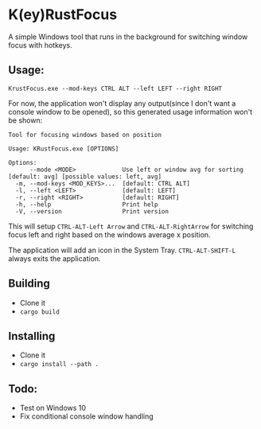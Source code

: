 # K(ey)RustFocus

A simple Windows tool that runs in the background for switching window focus with hotkeys. 

## Usage:

`KrustFocus.exe --mod-keys CTRL ALT --left LEFT --right RIGHT`

For now, the application won't display any output(since I don't want a console window to be opened), so this generated usage information won't be shown:

```
Tool for focusing windows based on position

Usage: KRustFocus.exe [OPTIONS]

Options:
      --mode <MODE>             Use left or window avg for sorting [default: avg] [possible values: left, avg]
  -m, --mod-keys <MOD_KEYS>...  [default: CTRL ALT]
  -l, --left <LEFT>             [default: LEFT]
  -r, --right <RIGHT>           [default: RIGHT]
  -h, --help                    Print help
  -V, --version                 Print version
```

This will setup `CTRL-ALT-Left Arrow` and `CTRL-ALT-RightArrow` for switching focus left and right based on the windows average x position.

The application will add an icon in the System Tray. 
`CTRL-ALT-SHIFT-L` always exits the application.

## Building

- Clone it
- `cargo build`

## Installing

- Clone it
- `cargo install --path .`

## Todo:

- Test on Windows 10
- Fix conditional console window handling

